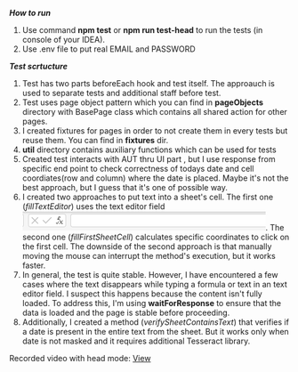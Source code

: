 
***How to run***
1. Use command **npm test**  or **npm run test-head** to run the tests (in console of your IDEA).
2. Use .env file to put real EMAIL and PASSWORD 

***Test scrtucture***
1. Test has two parts beforeEach hook and test itself. The  approauch is used to separate tests and additional staff before test.
2. Test uses page object pattern which you can find in **pageObjects** directory  with BasePage class which contains all shared action for other pages. 
3. I created fixtures for pages in order to not create them in every tests but reuse them. You can find in **fixtures** dir.
4. **util** directory contains auxiliary functions which can be used for tests
5. Created test interacts with AUT thru UI part , but I use response from specific end point to check correctness of todays date and cell coordiates(row and column) where the date is placed. Maybe it's not the best approach, but I guess that it's one of possible way. 
6. I created two approaches to put text into a sheet's cell.
The first one (_fillTextEditor_) uses the text editor field ![alt text](image.png). The second one (_fillFirstSheetCell_) calculates specific coordinates to click on the first cell. The downside of the second approach is that manually moving the mouse can interrupt the method's execution, but it works faster.
7. In general, the test is quite stable. However, I have encountered a few cases where the text disappears while typing a formula or text in an text editor field. I suspect this happens because the content isn't fully loaded. To address this, I'm using **waitForResponse** to ensure that the data is loaded and the page is stable before proceeding.
8. Additionally, I created a method (_verifySheetContainsText_) that verifies if a date is present in the entire text from the sheet. But it works only when date is not masked and it requires additional Tesseract  library.

Recorded video with head mode: [View ](20240918_163006.mp4)
